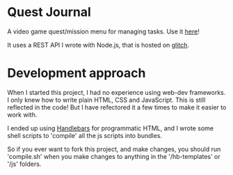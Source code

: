 # Quest Journal
A video game quest/mission menu for managing tasks. Use it [here](https://daikman.github.io/quest-journal/)!

It uses a REST API I wrote with Node.js, that is hosted on [glitch](https://quest-journal-api.glitch.me/).

# Development approach
When I started this project, I had no experience using web-dev frameworks. I only knew how to write plain HTML, CSS and JavaScript. This is still reflected in the code! But I have refectored it a few times to make it easier to work with.

I ended up using [Handlebars](https://handlebarsjs.com/) for programmatic HTML, and I wrote some shell scripts to 'compile' all the js scripts into bundles.

So if you ever want to fork this project, and make changes, you should run 'compile.sh' when you make changes to anything in the '/hb-templates' or '/js' folders.
